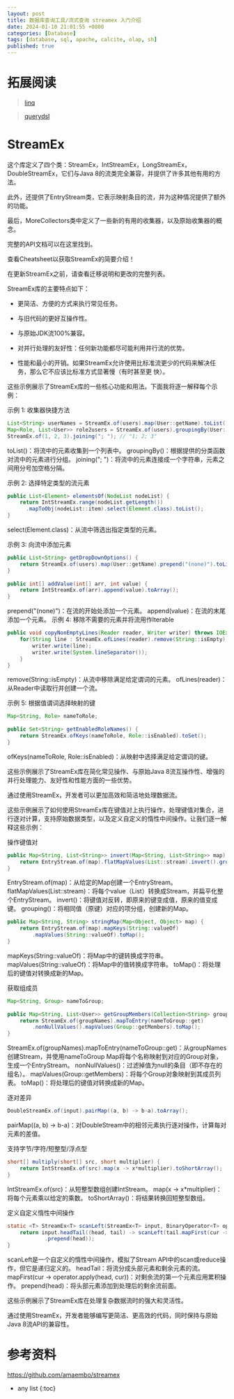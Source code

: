 ```yaml
---
layout: post
title: 数据库查询工具/流式查询 streamex 入门介绍
date: 2024-01-10 21:01:55 +0800
categories: [Database]
tags: [database, sql, apache, calcite, olap, sh]
published: true
---
```


# 拓展阅读

> [linq](https://houbb.github.io/2017/03/20/dotnet-linq)

> [querydsl](https://houbb.github.io/2016/05/21/orm-07-querydsl)

# StreamEx

这个库定义了四个类：StreamEx，IntStreamEx，LongStreamEx，DoubleStreamEx，它们与Java 8的流类完全兼容，并提供了许多其他有用的方法。

此外，还提供了EntryStream类，它表示映射条目的流，并为这种情况提供了额外的功能。

最后，MoreCollectors类中定义了一些新的有用的收集器，以及原始收集器的概念。

完整的API文档可以在这里找到。

查看Cheatsheet以获取StreamEx的简要介绍！

在更新StreamEx之前，请查看迁移说明和更改的完整列表。

StreamEx库的主要特点如下：

- 更简洁、方便的方式来执行常见任务。

- 与旧代码的更好互操作性。

- 与原始JDK流100%兼容。

- 对并行处理的友好性：任何新功能都尽可能利用并行流的优势。

- 性能和最小的开销。如果StreamEx允许使用比标准流更少的代码来解决任务，那么它不应该比标准方式显著慢（有时甚至更
快）。

这些示例展示了StreamEx库的一些核心功能和用法。下面我将逐一解释每个示例：

示例 1: 收集器快捷方法

```java
List<String> userNames = StreamEx.of(users).map(User::getName).toList();  
Map<Role, List<User>> role2users = StreamEx.of(users).groupingBy(User::getRole);  
StreamEx.of(1, 2, 3).joining("; "); // "1; 2; 3"
```

toList()：将流中的元素收集到一个列表中。
groupingBy()：根据提供的分类函数对流中的元素进行分组。
joining("; ")：将流中的元素连接成一个字符串，元素之间用分号加空格分隔。

示例 2: 选择特定类型的流元素

```java
public List<Element> elementsOf(NodeList nodeList) {  
    return IntStreamEx.range(nodeList.getLength())  
      .mapToObj(nodeList::item).select(Element.class).toList();  
}
```

select(Element.class)：从流中筛选出指定类型的元素。

示例 3: 向流中添加元素

```java
public List<String> getDropDownOptions() {  
    return StreamEx.of(users).map(User::getName).prepend("(none)").toList();  
}  
  
public int[] addValue(int[] arr, int value) {  
    return IntStreamEx.of(arr).append(value).toArray();  
}
```

prepend("(none)")：在流的开始处添加一个元素。
append(value)：在流的末尾添加一个元素。
示例 4: 移除不需要的元素并将流用作Iterable

```java
public void copyNonEmptyLines(Reader reader, Writer writer) throws IOException {  
    for(String line : StreamEx.ofLines(reader).remove(String::isEmpty)) {  
        writer.write(line);  
        writer.write(System.lineSeparator());  
    }  
}
```

remove(String::isEmpty)：从流中移除满足给定谓词的元素。
ofLines(reader)：从Reader中读取行并创建一个流。

示例 5: 根据值谓词选择映射的键

```java
Map<String, Role> nameToRole;  
  
public Set<String> getEnabledRoleNames() {  
    return StreamEx.ofKeys(nameToRole, Role::isEnabled).toSet();  
}
```

ofKeys(nameToRole, Role::isEnabled)：从映射中选择满足给定谓词的键。

这些示例展示了StreamEx库在简化常见操作、与原始Java 8流互操作性、增强的并行处理能力、友好性和性能方面的一些优势。

通过使用StreamEx，开发者可以更加高效和简洁地处理数据流。


这些示例展示了如何使用StreamEx库在键值对上执行操作，处理键值对集合，进行逐对计算，支持原始数据类型，以及定义自定义的惰性中间操作。让我们逐一解释这些示例：

操作键值对

```java
public Map<String, List<String>> invert(Map<String, List<String>> map) {  
    return EntryStream.of(map).flatMapValues(List::stream).invert().grouping();  
}
```

EntryStream.of(map)：从给定的Map创建一个EntryStream。
flatMapValues(List::stream)：将每个value（List<String>）转换成Stream，并扁平化整个EntryStream。
invert()：将键值对反转，即原来的键变成值，原来的值变成键。
grouping()：将相同值（原键）对应的项分组，创建新的Map。

```java
public Map<String, String> stringMap(Map<Object, Object> map) {  
    return EntryStream.of(map).mapKeys(String::valueOf)  
        .mapValues(String::valueOf).toMap();  
}
```

mapKeys(String::valueOf)：将Map中的键转换成字符串。
mapValues(String::valueOf)：将Map中的值转换成字符串。
toMap()：将处理后的键值对转换成新的Map。

获取组成员

```java
Map<String, Group> nameToGroup;  
  
public Map<String, List<User>> getGroupMembers(Collection<String> groupNames) {  
    return StreamEx.of(groupNames).mapToEntry(nameToGroup::get)  
        .nonNullValues().mapValues(Group::getMembers).toMap();  
}
```

StreamEx.of(groupNames).mapToEntry(nameToGroup::get)：从groupNames创建Stream，并使用nameToGroup Map将每个名称映射到对应的Group对象，生成一个EntryStream。
nonNullValues()：过滤掉值为null的条目（即不存在的组名）。
mapValues(Group::getMembers)：将每个Group对象映射到其成员列表。
toMap()：将处理后的键值对转换成新的Map。

逐对差异

```java
DoubleStreamEx.of(input).pairMap((a, b) -> b-a).toArray();
```

pairMap((a, b) -> b-a)：对DoubleStream中的相邻元素执行逐对操作，计算每对元素的差值。

支持字节/字符/短整型/浮点型

```java
short[] multiply(short[] src, short multiplier) {  
    return IntStreamEx.of(src).map(x -> x*multiplier).toShortArray();   
}
```

IntStreamEx.of(src)：从短整型数组创建IntStream。
map(x -> x*multiplier)：将每个元素乘以给定的乘数。
toShortArray()：将结果转换回短整型数组。

定义自定义惰性中间操作

```java
static <T> StreamEx<T> scanLeft(StreamEx<T> input, BinaryOperator<T> operator) {  
    return input.headTail((head, tail) -> scanLeft(tail.mapFirst(cur -> operator.apply(head, cur)), operator)  
            .prepend(head));  
}
```

scanLeft是一个自定义的惰性中间操作，模拟了Stream API中的scan或reduce操作，但它是递归定义的。
headTail：将流分成头部元素和剩余元素的流。
mapFirst(cur -> operator.apply(head, cur))：对剩余流的第一个元素应用累积操作。
prepend(head)：将头部元素添加到处理后的剩余流前面。

这些示例展示了StreamEx库在处理复杂数据流时的强大和灵活性。

通过使用StreamEx，开发者能够编写更简洁、更高效的代码，同时保持与原始Java 8流API的兼容性。



# 参考资料

https://github.com/amaembo/streamex

* any list
{:toc}